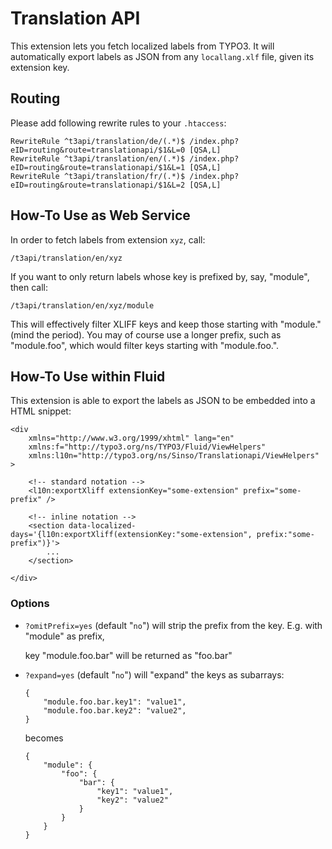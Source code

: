 # Translation API

This extension lets you fetch localized labels from TYPO3. It will automatically
export labels as JSON from any `locallang.xlf` file, given its extension key.

## Routing

Please add following rewrite rules to your `.htaccess`:

```
RewriteRule ^t3api/translation/de/(.*)$ /index.php?eID=routing&route=translationapi/$1&L=0 [QSA,L]
RewriteRule ^t3api/translation/en/(.*)$ /index.php?eID=routing&route=translationapi/$1&L=1 [QSA,L]
RewriteRule ^t3api/translation/fr/(.*)$ /index.php?eID=routing&route=translationapi/$1&L=2 [QSA,L]
```

## How-To Use as Web Service

In order to fetch labels from extension `xyz`, call:

```
/t3api/translation/en/xyz
```

If you want to only return labels whose key is prefixed by, say, "module", then call:

```
/t3api/translation/en/xyz/module
```

This will effectively filter XLIFF keys and keep those starting with "module." (mind
the period). You may of course use a longer prefix, such as "module.foo", which would
filter keys starting with "module.foo.".

## How-To Use within Fluid

This extension is able to export the labels as JSON to be embedded into a HTML snippet:

```
<div
	xmlns="http://www.w3.org/1999/xhtml" lang="en"
	xmlns:f="http://typo3.org/ns/TYPO3/Fluid/ViewHelpers"
	xmlns:l10n="http://typo3.org/ns/Sinso/Translationapi/ViewHelpers"
>

    <!-- standard notation -->
    <l10n:exportXliff extensionKey="some-extension" prefix="some-prefix" />

    <!-- inline notation -->
    <section data-localized-days='{l10n:exportXliff(extensionKey:"some-extension", prefix:"some-prefix")}'>
        ...
    </section>

</div>
```

### Options

* `?omitPrefix=yes` (default "`no`") will strip the prefix from the key. E.g. with "module" as prefix,

  key "module.foo.bar" will be returned as "foo.bar"

* `?expand=yes` (default "`no`") will "expand" the keys as subarrays:

  ```
  {
      "module.foo.bar.key1": "value1",
      "module.foo.bar.key2": "value2",
  }
  ```

  becomes

  ```
  {
      "module": {
          "foo": {
              "bar": {
                  "key1": "value1",
                  "key2": "value2"
              }
          }
      }
  }
  ```
